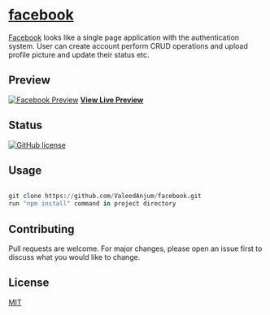 # [facebook](https://facebook-842b3.firebaseapp.com/)


[Facebook](https://facebook-842b3.firebaseapp.com/) looks like a single page application with the authentication system. User can create account perform CRUD operations and upload profile picture and update their status etc. 


## Preview

[![Facebook Preview](https://github.com/ValeedAnjum/facebook/blob/master/public/style/images/facebook.gif)](https://facebook-842b3.firebaseapp.com/)
**[View Live Preview](https://facebook-842b3.firebaseapp.com/)**

## Status

[![GitHub license](https://img.shields.io/badge/license-MIT-blue.svg)](https://github.com/ValeedAnjum/facebook/blob/master/LICENSE)


## Usage

```python

git clone https://github.com/ValeedAnjum/facebook.git
run "npm install" command in project directory
```

## Contributing
Pull requests are welcome. For major changes, please open an issue first to discuss what you would like to change.

## License
[MIT](https://choosealicense.com/licenses/mit/)
